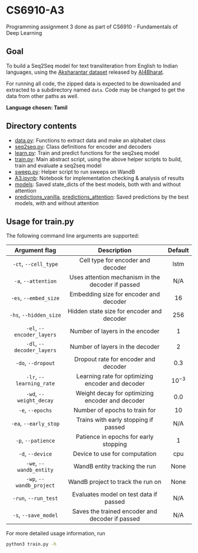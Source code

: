 # CS6910-A3
Programming assignment 3 done as part of CS6910 - Fundamentals of Deep Learning

## Goal

To build a Seq2Seq model for text transliteration from English to Indian languages, using the [Aksharantar dataset](https://drive.google.com/file/d/1uRKU4as2NlS9i8sdLRS1e326vQRdhvfw/view?usp=share_link) released by [AI4Bharat](https://ai4bharat.org/).

For running all code, the zipped data is expected to be downloaded and extracted to a subdirectory named `data`. Code may be changed to get the data from other paths as well.

**Language chosen: Tamil**

## Directory contents

- [data.py](./data.py): Functions to extract data and make an alphabet class
- [seq2seq.py](./seq2seq.py): Class definitions for encoder and decoders
- [learn.py](./learn.py): Train and predict functions for the seq2seq model
- [train.py](./train.py): Main abstract script, using the above helper scripts to build, train and evaluate a seq2seq model
- [sweep.py](./sweep.py): Helper script to run sweeps on WandB
- [A3.ipynb](./A3.ipynb): Notebook for implementation checking & analysis of results
- [models](./models/): Saved state_dicts of the best models, both with and without attention
- [predictions_vanilla](./predictions_vanilla/), [predictions_attention](./predictions_attention/): Saved predictions by the best models, with and without attention

## Usage for train.py

The following command line arguments are supported:

| Argument flag | Description | Default |
| :-: | :-: | :-: |
| `-ct`, `--cell_type` | Cell type for encoder and decoder | lstm |
| `-a`, `--attention` | Uses attention mechanism in the decoder if passed | N/A |
| `-es`, `--embed_size` | Embedding size for encoder and decoder | 16 |
| `-hs`, `--hidden_size` | Hidden state size for encoder and decoder | 256 |
| `-el`, `--encoder_layers` | Number of layers in the encoder | 1 |
| `-dl`, `--decoder_layers` | Number of layers in the decoder | 2 |
| `-do`, `--dropout` | Dropout rate for encoder and decoder | 0.3 |
| `-lr`, `--learning_rate` | Learning rate for optimizing encoder and decoder | ${10}^{-3}$ |
| `-wd`, `--weight_decay` | Weight decay for optimizing encoder and decoder | 0.0 |
| `-e`, `--epochs` | Number of epochs to train for | 10 |
| `-ea`, `--early_stop` | Trains with early stopping if passed | N/A |
| `-p`, `--patience` | Patience in epochs for early stopping | 1 |
| `-d`, `--device` | Device to use for computation | cpu |
| `-we`, `--wandb_entity` | WandB entity tracking the run | None |
| `-wp`, `--wandb_project` | WandB project to track the run on | None |
| `-run`, `--run_test` | Evaluates model on test data if passed | N/A |
| `-s`, `--save_model` | Saves the trained encoder and decoder if passed | N/A |

For more detailed usage information, run <br> 
``` bash
python3 train.py -h
```